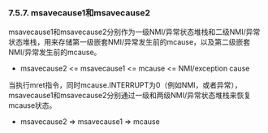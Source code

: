 ### **7.5.7. msavecause1和msavecause2**

msavecause1和msavecause2分别作为一级NMI/异常状态堆栈和二级NMI/异常状态堆栈，用来存储第一级嵌套NMI/异常发生前的mcause，以及第二级嵌套NMI/异常发生前的mcause。

- msavecause2 <= msavecause1 <= mcause <= NMI/exception cause

当执行mret指令，同时mcause.INTERRUPT为0（例如NMI，或者异常），msavecause1和msavecause2分别通过一级和两级NMI/异常状态堆栈来恢复mcause状态。

- msavecause2 => msavecause1 => mcause


